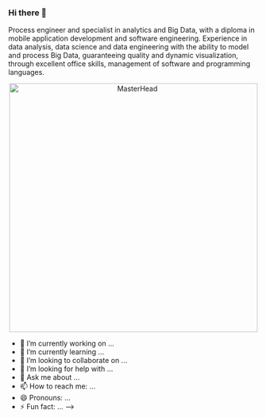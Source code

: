### Hi there 👋

Process engineer and specialist in analytics and Big Data, with a diploma in mobile application development and software engineering. Experience in data analysis, data science and data engineering with the ability to model and process Big Data, guaranteeing quality and dynamic visualization, through excellent office skills, management of software and programming languages.

<div style="text-align: center;">
  <img src="https://media.giphy.com/media/v1.Y2lkPTc5MGI3NjExYnk3MG1ncmxudGgwNnN5bjMzdjFpbzJ5aXptNmlrczh0ODZwaHlsbCZlcD12MV9pbnRlcm5hbF9naWZfYnlfaWQmY3Q9Zw/alC7uWKr2vyV0DeOIl/giphy.gif" alt="MasterHead" style="width: 500px;">
</div>


- 🔭 I’m currently working on ...
- 🌱 I’m currently learning ...
- 👯 I’m looking to collaborate on ...
- 🤔 I’m looking for help with ...
- 💬 Ask me about ...
- 📫 How to reach me: ...
- 😄 Pronouns: ...
- ⚡ Fun fact: ...
-->

